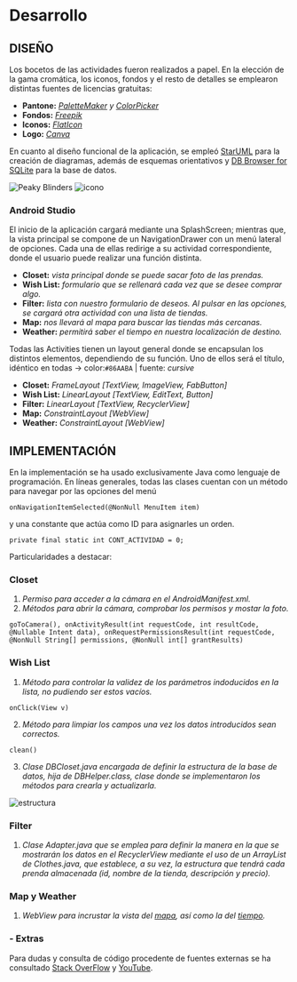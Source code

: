 # Desarrollo

## DISEÑO

Los bocetos de las actividades fueron realizados a papel. En la elección de la gama cromática, los iconos, fondos y el resto de detalles se emplearon distintas fuentes de licencias gratuitas:
  + **Pantone:** *[PaletteMaker](https://palettemaker.com/app) y [ColorPicker](https://imagecolorpicker.com/)*
  + **Fondos:** *[Freepik](https://www.freepik.es/)*
  + **Iconos:** *[FlatIcon](https://www.flaticon.com/)*
  + **Logo:** *[Canva](https://www.canva.com/es_es/)*
  
En cuanto al diseño funcional de la aplicación, se empleó [StarUML](https://staruml.io/) para la creación de diagramas, además de esquemas orientativos y [DB Browser for SQLite](https://sqlitebrowser.org/) para la base de datos. 

![Peaky Blinders](https://github.com/AndreaCastroBonilla/integracion-dam/assets/96080740/107efdb3-06bf-4897-9802-ac9c00310e8a)
![icono](https://github.com/AndreaCastroBonilla/integracion-dam/assets/96080740/feaff228-ad20-4d7b-b6fa-d33e924cdf45)

### Android Studio
El inicio de la aplicación cargará mediante una SplashScreen; mientras que, la vista principal se compone de un NavigationDrawer con un menú lateral de opciones. Cada una de ellas redirige a su actividad correspondiente, donde el usuario puede realizar una función distinta.
  -	**Closet:** *vista principal donde se puede sacar foto de las prendas.*
  -	**Wish List:** *formulario que se rellenará cada vez que se desee comprar algo.*
  -	**Filter:** *lista con nuestro formulario de deseos. Al pulsar en las opciones, se cargará otra actividad con una lista de tiendas.*
  -	**Map:** *nos llevará al mapa para buscar las tiendas más cercanas.*
  -	**Weather:** *permitirá saber el tiempo en nuestra localización de destino.*

Todas las Activities tienen un layout general donde se encapsulan los distintos elementos, dependiendo de su función. Uno de ellos será el título, idéntico en todas -> color:`#86AABA` | fuente: *cursive*

  -	**Closet:** *FrameLayout [TextView, ImageView, FabButton]*
  -	**Wish List:** *LinearLayout [TextView, EditText, Button]*
  -	**Filter:** *LinearLayout [TextView, RecyclerView]*
  -	**Map:** *ConstraintLayout [WebView]*
  -	**Weather:** *ConstraintLayout [WebView]* 

## IMPLEMENTACIÓN

En la implementación se ha usado exclusivamente Java como lenguaje de programación. En líneas generales, todas las clases cuentan con un método para navegar por las opciones del menú 

    onNavigationItemSelected(@NonNull MenuItem item) 
    
y una constante que actúa como ID para asignarles un orden.
  
    private final static int CONT_ACTIVIDAD = 0;

Particularidades a destacar:
### Closet
  1. *Permiso para acceder a la cámara en el AndroidManifest.xml.*
  2. *Métodos para abrir la cámara, comprobar los permisos y mostar la foto.*
  
    goToCamera(), onActivityResult(int requestCode, int resultCode, @Nullable Intent data), onRequestPermissionsResult(int requestCode, @NonNull String[] permissions, @NonNull int[] grantResults)

### Wish List
  1. *Método para controlar la validez de los parámetros indoducidos en la lista, no pudiendo ser estos vacíos.*
  
    onClick(View v)
  2. *Método para limpiar los campos una vez los datos introducidos sean correctos.*
  
    clean()
  3. *Clase DBCloset.java encargada de definir la estructura de la base de datos, hija de DBHelper.class, clase donde se implementaron los métodos para crearla y actualizarla.*
  
  ![estructura](https://github.com/AndreaCastroBonilla/integracion-dam/assets/96080740/3f815090-3d71-4720-b11a-6d752404839f)

### Filter
  1. *Clase Adapter.java que se emplea para definir la manera en la que se mostrarán los datos en el RecyclerView mediante el uso de un ArrayList de Clothes.java, que establece, a su vez, la estructura que tendrá cada prenda almacenada (id, nombre de la tienda, descripción y precio).*

### Map y Weather
  1. *WebView para incrustar la vista del [mapa](https://www.google.com/maps/@28.30421,-16.5235068,10.3z?authuser=1), así como la del [tiempo](https://www.aemet.es/es/eltiempo/prediccion/municipios/tacoronte-id38043).*


### - Extras
Para dudas y consulta de código procedente de fuentes externas se ha consultado [Stack OverFlow](https://stackoverflow.com/) y [YouTube](https://www.youtube.com/).
